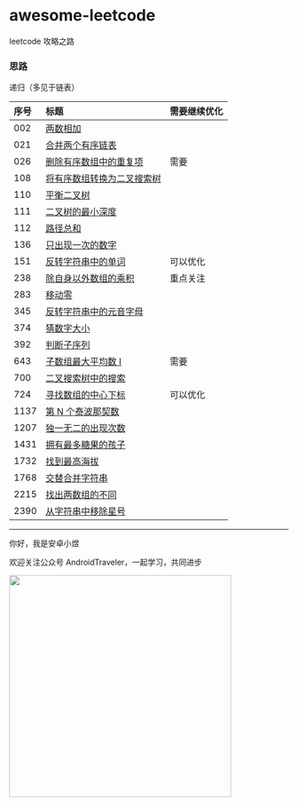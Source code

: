 # awesome-leetcode
leetcode 攻略之路

### 思路
递归（多见于链表）


| 序号   | 标题                             | 需要继续优化 |
|:-----|:-------------------------------|:-------|
| 002  | [两数相加](./java/002.md)          |
| 021  | [合并两个有序链表](./java/021.md)      |
| 026  | [删除有序数组中的重复项](./java/026.md)   | 需要     |
| 108  | [将有序数组转换为二叉搜索树](./java/108.md) |
| 110  | [平衡二叉树](./java/110.md)         |
| 111  | [二叉树的最小深度](./java/111.md)      |
| 112  | [路径总和](./java/112.md)          |
| 136  | [只出现一次的数字](./java/136.md)      |
| 151  | [反转字符串中的单词](./java/151.md)     | 可以优化   |
| 238  | [除自身以外数组的乘积](./java/238.md)    | 重点关注   |
| 283  | [移动零](./java/283.md)           |
| 345  | [反转字符串中的元音字母](./java/345.md)   |
| 374  | [猜数字大小](./java/374.md)         |
| 392  | [判断子序列](./java/392.md)         |
| 643  | [子数组最大平均数 I](./java/643.md)    | 需要     |
| 700  | [二叉搜索树中的搜索](./java/700.md)     |
| 724  | [寻找数组的中心下标](./java/724.md)     | 可以优化   |
| 1137 | [第 N 个泰波那契数](./java/1137.md)   |
| 1207 | [独一无二的出现次数](./java/1207.md)    |
| 1431 | [拥有最多糖果的孩子](./java/1431.md)    |
| 1732 | [找到最高海拔](./java/1732.md)       |
| 1768 | [交替合并字符串](./java/1768.md)      |
| 2215 | [找出两数组的不同](./java/2215.md)     |
| 2390 | [从字符串中移除星号](./java/2390.md)    |




<hr/>

你好，我是安卓小煜

欢迎关注公众号 AndroidTraveler，一起学习，共同进步

<img src="./res/image/wechat_official_account.jpg" width="400"/>
